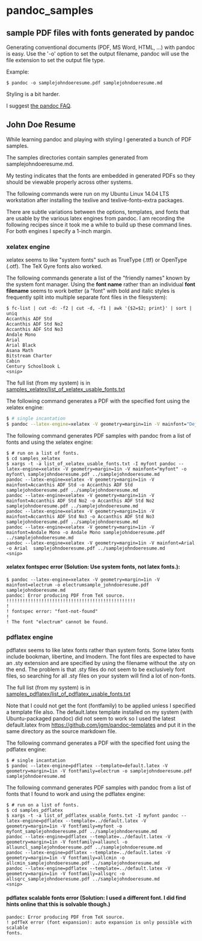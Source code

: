 # pandoc_samples

## sample PDF files with fonts generated by pandoc

Generating conventional documents (PDF, MS Word, HTML, ...) with pandoc is easy. Use the '-o' option to set the output filename, pandoc will use the file extension to set the output file type.

Example:

```
$ pandoc -o samplejohndoeresume.pdf samplejohndoeresume.md
```

Styling is a bit harder.

I suggest [the pandoc FAQ](http://johnmacfarlane.net/pandoc/faqs.html).

## John Doe Resume

While learning pandoc and playing with styling I generated a bunch of PDF samples.

The samples directories contain samples generated from samplejohndoeresume.md.

My testing indicates that the fonts are embedded in generated PDFs so they should be viewable properly across other systems.

The following commands were run on my Ubuntu Linux 14.04 LTS workstation after installing the texlive and texlive-fonts-extra packages.

There are subtle variations between the options, templates, and fonts that are usable by the various latex engines from pandoc. I am recording the following recipes since it took me a while to build up these command lines. For both engines I specify a 1-inch margin.

### xelatex engine

xelatex seems to like "system fonts" such as TrueType (.ttf) or OpenType (.otf). The TeX Gyre fonts also worked.

The following commands generate a list of the "friendly names" known by the system font manager. Using the **font name** rather than an individual **font filename** seems to work better (a "font" with bold and italic styles is frequently split into multiple separate font files in the filesystem):

```
$ fc-list | cut -d: -f2 | cut -d, -f1 | awk '{$2=$2; print}' | sort | uniq
Accanthis ADF Std
Accanthis ADF Std No2
Accanthis ADF Std No3
Andale Mono
Arial 
Arial Black
Asana Math
Bitstream Charter
Cabin 
Century Schoolbook L
<snip>
```

The full list (from my system) is in [samples_xelatex/list_of_xelatex_usable_fonts.txt](samples_xelatex/list_of_xelatex_usable_fonts.txt)

The following command generates a PDF with the specified font using the xelatex engine:
```bash
$ # single incantation
$ pandoc --latex-engine=xelatex -V geometry=margin=1in -V mainfont="DejaVu Sans" -o samplejohndoeresume.pdf samplejohndoeresume.md
```

The following command generates PDF samples with pandoc from a list of fonts and using the xelatex engine:
```
$ # run on a list of fonts.
$ cd samples_xelatex
$ xargs -t -a list_of_xelatex_usable_fonts.txt -I myfont pandoc --latex-engine=xelatex -V geometry=margin=1in -V mainfont="myfont" -o myfont\ samplejohndoeresume.pdf ../samplejohndoeresume.md
pandoc --latex-engine=xelatex -V geometry=margin=1in -V mainfont=Accanthis ADF Std -o Accanthis ADF Std samplejohndoeresume.pdf ../samplejohndoeresume.md 
pandoc --latex-engine=xelatex -V geometry=margin=1in -V mainfont=Accanthis ADF Std No2 -o Accanthis ADF Std No2 samplejohndoeresume.pdf ../samplejohndoeresume.md 
pandoc --latex-engine=xelatex -V geometry=margin=1in -V mainfont=Accanthis ADF Std No3 -o Accanthis ADF Std No3 samplejohndoeresume.pdf ../samplejohndoeresume.md 
pandoc --latex-engine=xelatex -V geometry=margin=1in -V mainfont=Andale Mono -o Andale Mono samplejohndoeresume.pdf ../samplejohndoeresume.md 
pandoc --latex-engine=xelatex -V geometry=margin=1in -V mainfont=Arial  -o Arial  samplejohndoeresume.pdf ../samplejohndoeresume.md
<snip>
```

#### xelatex fontspec error  (Solution: Use system fonts, not latex fonts.):
```
$ pandoc --latex-engine=xelatex -V geometry=margin=1in -V mainfont=electrum -o electrumsample_johndoeresume.pdf samplejohndoeresume.md
pandoc: Error producing PDF from TeX source.
!!!!!!!!!!!!!!!!!!!!!!!!!!!!!!!!!!!!!!!!!!!!!!!!
!
! fontspec error: "font-not-found"
! 
! The font "electrum" cannot be found.
```


### pdflatex engine

pdflatex seems to like latex fonts rather than system fonts. Some latex fonts include bookman, libertine, and lmodern. The font files are expected to have an .sty extension and are specified by using the filename without the .sty on the end. The problem is that .sty files do not seem to be exclusively font files, so searching for all .sty files on your system will find a lot of non-fonts.

The full list (from my system) is in [samples_pdflatex/list_of_pdflatex_usable_fonts.txt](samples_pdflatex/list_of_pdflatex_usable_fonts.txt)

Note that I could not get the font (fontfamily) to be applied unless I specified a template file also. The default.latex template installed on my system (with Ubuntu-packaged pandoc) did not seem to work so I used the latest default.latex from https://github.com/jgm/pandoc-templates and put it in the same directory as the source markdown file.

The following command generates a PDF with the specified font using the pdflatex engine:
```
$ # single incantation
$ pandoc --latex-engine=pdflatex --template=default.latex -V geometry=margin=1in -V fontfamily=electrum -o samplejohndoeresume.pdf samplejohndoeresume.md
```

The following command generates PDF samples with pandoc from a list of fonts that I found to work and using the pdflatex engine:
```
$ # run on a list of fonts.
$ cd samples_pdflatex
$ xargs -t -a list_of_pdflatex_usable_fonts.txt -I myfont pandoc --latex-engine=pdflatex --template=../default.latex -V geometry=margin=1in -V fontfamily=myfont -o myfont_samplejohndoeresume.pdf ../samplejohndoeresume.md
pandoc --latex-engine=pdflatex --template=../default.latex -V geometry=margin=1in -V fontfamily=allauncl -o allauncl_samplejohndoeresume.pdf ../samplejohndoeresume.md 
pandoc --latex-engine=pdflatex --template=../default.latex -V geometry=margin=1in -V fontfamily=allcmin -o allcmin_samplejohndoeresume.pdf ../samplejohndoeresume.md 
pandoc --latex-engine=pdflatex --template=../default.latex -V geometry=margin=1in -V fontfamily=allsqrc -o allsqrc_samplejohndoeresume.pdf ../samplejohndoeresume.md 
<snip>
```


#### pdflatex scalable fonts error (Solution: I used a different font. I did find hints online that this is solvable though.)
```
pandoc: Error producing PDF from TeX source.
! pdfTeX error (font expansion): auto expansion is only possible with scalable 
fonts.
```
